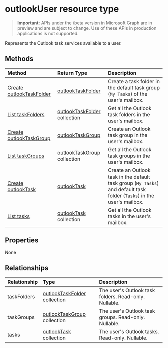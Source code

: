 # outlookUser resource type

> **Important:** APIs under the /beta version in Microsoft Graph are in preview and are subject to change. Use of these APIs in production applications is not supported.

Represents the Outlook task services available to a user.


## Methods

| Method		   | Return Type	|Description|
|:---------------|:--------|:----------|
|[Create outlookTaskFolder](../api/outlookuser_post_taskfolders.md) |[outlookTaskFolder](outlooktaskfolder.md)| Create a task folder in the default task group (`My Tasks`) of the user's mailbox.|
|[List taskFolders](../api/outlookuser_list_taskfolders.md) |[outlookTaskFolder](outlooktaskfolder.md) collection| Get all the Outlook task folders in the user's mailbox.|
|[Create outlookTaskGroup](../api/outlookuser_post_taskgroups.md) |[outlookTaskGroup](outlooktaskgroup.md)| Create an Outlook task group in the user's mailbox.|
|[List taskGroups](../api/outlookuser_list_taskgroups.md) |[outlookTaskGroup](outlooktaskgroup.md) collection| Get all the Outlook task groups in the user's mailbox.|
|[Create outlookTask](../api/outlookuser_post_tasks.md) |[outlookTask](outlooktask.md)| Create an Outlook task in the default task group (`My Tasks`) and default task folder (`Tasks`) in the user's mailbox.|
|[List tasks](../api/outlookuser_list_tasks.md) |[outlookTask](outlooktask.md) collection| Get all the Outlook tasks in the user's mailbox.|

## Properties
None

## Relationships
| Relationship | Type	|Description|
|:---------------|:--------|:----------|
|taskFolders|[outlookTaskFolder](outlooktaskfolder.md) collection| The user's Outlook task folders. Read-only. Nullable.|
|taskGroups|[outlookTaskGroup](outlooktaskgroup.md) collection| The user's Outlook task groups. Read-only. Nullable.|
|tasks|[outlookTask](outlooktask.md) collection| The user's Outlook tasks. Read-only. Nullable.|

<!-- uuid: 8fcb5dbc-d5aa-4681-8e31-b001d5168d79
2015-10-25 14:57:30 UTC -->
<!-- {
  "type": "#page.annotation",
  "description": "outlookUser resource",
  "keywords": "",
  "section": "documentation",
  "tocPath": ""
}-->